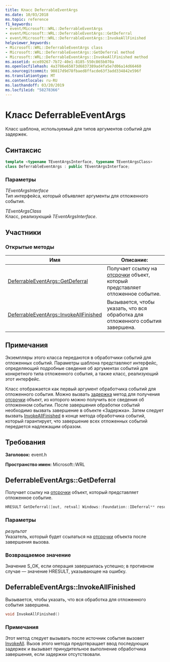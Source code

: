 ```yaml
---
title: Класс DeferrableEventArgs
ms.date: 10/03/2018
ms.topic: reference
f1_keywords:
- event/Microsoft::WRL::DeferrableEventArgs
- event/Microsoft::WRL::DeferrableEventArgs::GetDeferral
- event/Microsoft::WRL::DeferrableEventArgs::InvokeAllFinished
helpviewer_keywords:
- Microsoft::WRL::DeferrableEventArgs class
- Microsoft::WRL::DeferrableEventArgs::GetDeferral method
- Microsoft::WRL::DeferrableEventArgs::InvokeAllFinished method
ms.assetid: ece89267-7b72-40e1-8185-550c865b070a
ms.openlocfilehash: 4a3786e65873d6837389ad4fa5e7d06a14d66460
ms.sourcegitcommit: 90817d9d78fbaed8ffacde63f3add334842e596f
ms.translationtype: MT
ms.contentlocale: ru-RU
ms.lasthandoff: 03/20/2019
ms.locfileid: "58278366"
---
```

# <a name="deferrableeventargs-class"></a>Класс DeferrableEventArgs

Класс шаблона, используемый для типов аргументов событий для задержек.

## <a name="syntax"></a>Синтаксис

```cpp
template <typename TEventArgsInterface, typename TEventArgsClass>
class DeferrableEventArgs : public TEventArgsInterface;
```

### <a name="parameters"></a>Параметры

*TEventArgsInterface*<br/>
Тип интерфейса, который объявляет аргументы для отложенного события.

*TEventArgsClass*<br/>
Класс, реализующий *TEventArgsInterface*.

## <a name="members"></a>Участники

### <a name="public-methods"></a>Открытые методы

Имя                                                         | Описание:
------------------------------------------------------------ | -----------------------------------------------------------------------------------------------------------------------------
[DeferrableEventArgs::GetDeferral](#getdeferral)             | Получает ссылку на [отсрочки](/uwp/api/windows.foundation.deferral) объект, который представляет отложенное событие.
[DeferrableEventArgs::InvokeAllFinished](#invokeallfinished) | Вызывается, чтобы указать, что вся обработка для отложенного события завершена.

## <a name="remarks"></a>Примечания

Экземпляры этого класса передаются в обработчики событий для отложенных событий. Параметры шаблона представляют интерфейс, определяющий подробные сведения об аргументах событий для конкретного типа отложенного события, а также класс, реализующий этот интерфейс.

Класс отображается как первый аргумент обработчика событий для отложенного события. Можно вызвать [задержка](#getdeferral) метод для получения [отсрочки](/uwp/api/windows.foundation.deferral) объект, из которого можно получить все сведения об отложенном событии. После завершения обработки событий необходимо вызвать завершение в объекте «Задержка». Затем следует вызвать [InvokeAllFinished](#invokeallfinished) в конце метода обработчика событий, который гарантирует, что завершение всех отложенных событий передается надлежащим образом.

## <a name="requirements"></a>Требования

**Заголовок:** event.h

**Пространство имен:** Microsoft::WRL

## <a name="getdeferral"></a>DeferrableEventArgs::GetDeferral

Получает ссылку на [отсрочки](/uwp/api/windows.foundation.deferral) объект, который представляет отложенное событие.

```cpp
HRESULT GetDeferral([out, retval] Windows::Foundation::IDeferral** result)
```

### <a name="parameters"></a>Параметры

*результат*<br/>
Указатель, который будет ссылаться на [отсрочки](/uwp/api/windows.foundation.deferral) объекта после завершения вызова.

### <a name="return-value"></a>Возвращаемое значение

Значение S_OK, если операция завершилась успешно; в противном случае — значение HRESULT, указывающее на ошибку.

## <a name="invokeallfinished"></a>DeferrableEventArgs::InvokeAllFinished

Вызывается, чтобы указать, что вся обработка для отложенного события завершена.

```cpp
void InvokeAllFinished()
```

### <a name="remarks"></a>Примечания

Этот метод следует вызывать после источник события вызовет [InvokeAll](eventsource-class.md#invokeall). Вызов этого метода предотвращает ввод последующих задержек и вызывает принудительное выполнение обработчика завершения, если задержки отсутствовали.
